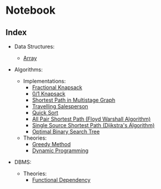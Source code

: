 # Notebook

## Index

- Data Structures:

  - [Array](./data-structures/array.md)

- Algorithms:

  - Implementations:
    - [Fractional Knapsack](./algorithms/implementations/fractional-knapsack.md)
    - [0/1 Knapsack](./algorithms/implementations/01-knapsack.md)
    - [Shortest Path in Multistage Graph](./algorithms/implementations/multistage-graph.md)
    - [Travelling Salesperson](./algorithms/implementations/travelling-salesperson.md)
    - [Quick Sort](./algorithms/implementations/quicksort.md)
    - [All Pair Shortest Path (Floyd Warshall Algorithm)](./algorithms/implementations/all-pair-shortest-path-floyd-warshall.md)
    - [Single Source Shortest Path (Dijkstra's Algorithm)](./algorithms/implementations/single-source-shortest-path-dijkstra.md)
    - [Optimal Binary Search Tree](./algorithms/implementations/optimal-binary-search-tree.md)
  - Theories:
    - [Greedy Method](./algorithms/theories/greedy-method.md)
    - [Dynamic Programming](./algorithms/theories/dynamic-programming.md)

- DBMS:
  - Theories:
    - [Functional Dependency](./dbms/theories/functional-dependency.md)
